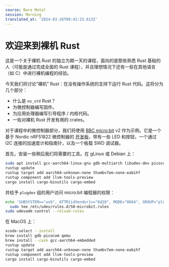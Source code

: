 ```yaml
---
course: Bare Metal
session: Morning
translated_at: '2024-03-26T09:42:23.613Z'
---
```


# 欢迎来到裸机 Rust

这是一个关于裸机 Rust 的独立为期一天的课程，面向的是那些熟悉 Rust 基础的人（可能是通过完成全面的 Rust 课程），并且理想情况下还有一些在其他语言（如 C）中进行裸机编程的经验。

今天我们将讨论“裸机” Rust：在没有操作系统的支持下运行 Rust 代码。这将分为几个部分：

- 什么是 `no_std` Rust？
- 为微控制器编写固件。
- 为应用处理器编写引导程序 / 内核代码。
- 一些对裸机 Rust 开发有用的 crates。

对于课程中的微控制器部分，我们将使用 [BBC micro:bit](https://microbit.org/) v2 作为示例。它是一个基于 Nordic nRF51822 微控制器的 [开发板](https://tech.microbit.org/hardware/)，带有一些 LED 和按钮，一个通过 I2C 连接的加速度计和指南针，以及一个板载 SWD 调试器。

首先，安装一些稍后我们将需要的工具。在 gLinux 或 Debian 上：

<!-- mdbook-xgettext: skip -->

```bash
sudo apt install gcc-aarch64-linux-gnu gdb-multiarch libudev-dev picocom pkg-config qemu-system-arm
rustup update
rustup target add aarch64-unknown-none thumbv7em-none-eabihf
rustup component add llvm-tools-preview
cargo install cargo-binutils cargo-embed
```

并给予 `plugdev` 组的用户访问 micro:bit 编程器的权限：

<!-- mdbook-xgettext: skip -->

```bash
echo 'SUBSYSTEM=="usb", ATTR{idVendor}=="0d28", MODE="0664", GROUP="plugdev"' |\
  sudo tee /etc/udev/rules.d/50-microbit.rules
sudo udevadm control --reload-rules
```

在 MacOS 上：

<!-- mdbook-xgettext: skip -->

```bash
xcode-select --install
brew install gdb picocom qemu
brew install --cask gcc-aarch64-embedded
rustup update
rustup target add aarch64-unknown-none thumbv7em-none-eabihf
rustup component add llvm-tools-preview
cargo install cargo-binutils cargo-embed
```

